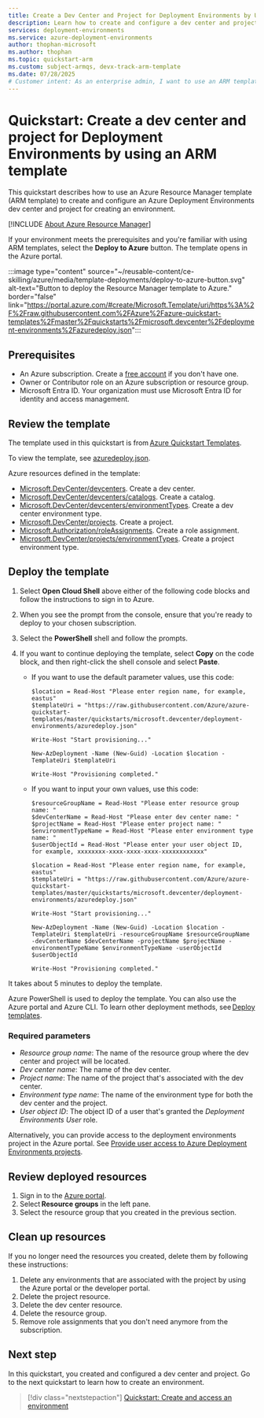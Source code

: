 ```yaml
---
title: Create a Dev Center and Project for Deployment Environments by Using an ARM Template
description: Learn how to create and configure a dev center and project for Azure Deployment Environments by using an ARM template.
services: deployment-environments
ms.service: azure-deployment-environments
author: thophan-microsoft
ms.author: thophan
ms.topic: quickstart-arm
ms.custom: subject-armqs, devx-track-arm-template
ms.date: 07/28/2025
# Customer intent: As an enterprise admin, I want to use an ARM template to create and configure a dev center and project so that I can evaluate Deployment Environments.
---
```


# Quickstart: Create a dev center and project for Deployment Environments by using an ARM template

This quickstart describes how to use an Azure Resource Manager template (ARM template) to create and configure an Azure Deployment Environments dev center and project for creating an environment.

[!INCLUDE [About Azure Resource Manager](~/reusable-content/ce-skilling/azure/includes/resource-manager-quickstart-introduction.md)]

If your environment meets the prerequisites and you're familiar with using ARM templates, select the
**Deploy to Azure** button. The template opens in the Azure portal.

:::image type="content" source="~/reusable-content/ce-skilling/azure/media/template-deployments/deploy-to-azure-button.svg" alt-text="Button to deploy the Resource Manager template to Azure." border="false" link="https://portal.azure.com/#create/Microsoft.Template/uri/https%3A%2F%2Fraw.githubusercontent.com%2FAzure%2Fazure-quickstart-templates%2Fmaster%2Fquickstarts%2Fmicrosoft.devcenter%2Fdeployment-environments%2Fazuredeploy.json":::

## Prerequisites

- An Azure subscription. Create a [free account](https://azure.microsoft.com/free/?WT.mc_id=A261C142F) if you don't have one.
- Owner or Contributor role on an Azure subscription or resource group.
- Microsoft Entra ID. Your organization must use Microsoft Entra ID for identity and access management.

## Review the template

The template used in this quickstart is from [Azure Quickstart Templates](/samples/azure/azure-quickstart-templates/deployment-environments/).

To view the template, see [azuredeploy.json](https://raw.githubusercontent.com/Azure/azure-quickstart-templates/master/quickstarts/microsoft.devcenter/deployment-environments/azuredeploy.json).

Azure resources defined in the template:

- [Microsoft.DevCenter/devcenters](/azure/templates/microsoft.devcenter/devcenters). Create a dev center.
- [Microsoft.DevCenter/devcenters/catalogs](/azure/templates/microsoft.devcenter/devcenters/catalogs). Create a catalog.
- [Microsoft.DevCenter/devcenters/environmentTypes](/azure/templates/microsoft.devcenter/devcenters/environmenttypes). Create a dev center environment type.
- [Microsoft.DevCenter/projects](/azure/templates/microsoft.devcenter/projects). Create a project.
- [Microsoft.Authorization/roleAssignments](/azure/templates/microsoft.authorization/roleassignments). Create a role assignment.
- [Microsoft.DevCenter/projects/environmentTypes](/azure/templates/microsoft.devcenter/projects/environmenttypes). Create a project environment type.

## Deploy the template

1. Select **Open Cloud Shell** above either of the following code blocks and follow the instructions to sign in to Azure.
1. When you see the prompt from the console, ensure that you're ready to deploy to your chosen subscription.
1. Select the **PowerShell** shell and follow the prompts.
1. If you want to continue deploying the template, select **Copy** on the code block, and then right-click the shell console and select **Paste**.

   - If you want to use the default parameter values, use this code:

      ```azurepowershell-interactive
      $location = Read-Host "Please enter region name, for example, eastus"
      $templateUri = "https://raw.githubusercontent.com/Azure/azure-quickstart-templates/master/quickstarts/microsoft.devcenter/deployment-environments/azuredeploy.json"

      Write-Host "Start provisioning..."

      New-AzDeployment -Name (New-Guid) -Location $location -TemplateUri $templateUri

      Write-Host "Provisioning completed."

      ```

   - If you want to input your own values, use this code:

      ```azurepowershell-interactive
      $resourceGroupName = Read-Host "Please enter resource group name: "
      $devCenterName = Read-Host "Please enter dev center name: "
      $projectName = Read-Host "Please enter project name: "
      $environmentTypeName = Read-Host "Please enter environment type name: "
      $userObjectId = Read-Host "Please enter your user object ID, for example, xxxxxxxx-xxxx-xxxx-xxxx-xxxxxxxxxxxx"

      $location = Read-Host "Please enter region name, for example, eastus"
      $templateUri = "https://raw.githubusercontent.com/Azure/azure-quickstart-templates/master/quickstarts/microsoft.devcenter/deployment-environments/azuredeploy.json"

      Write-Host "Start provisioning..."

      New-AzDeployment -Name (New-Guid) -Location $location -TemplateUri $templateUri -resourceGroupName $resourceGroupName -devCenterName $devCenterName -projectName $projectName -environmentTypeName $environmentTypeName -userObjectId $userObjectId

      Write-Host "Provisioning completed."

      ```

It takes about 5 minutes to deploy the template.

Azure PowerShell is used to deploy the template. You can also use the Azure portal and Azure CLI. To learn other deployment methods, see [Deploy templates](../azure-resource-manager/templates/deploy-portal.md).

### Required parameters

- *Resource group name*: The name of the resource group where the dev center and project will be located.
- *Dev center name*: The name of the dev center.
- *Project name*: The name of the project that's associated with the dev center.
- *Environment type name*: The name of the environment type for both the dev center and the project.
- *User object ID*: The object ID of a user that's granted the *Deployment Environments User* role.

Alternatively, you can provide access to the deployment environments project in the Azure portal. See [Provide user access to Azure Deployment Environments projects](./how-to-manage-deployment-environments-access.md).

## Review deployed resources

1. Sign in to the [Azure portal](https://portal.azure.com).
1. Select **Resource groups** in the left pane. 
1. Select the resource group that you created in the previous section.  

## Clean up resources

If you no longer need the resources you created, delete them by following these instructions:

1. Delete any environments that are associated with the project by using the Azure portal or the developer portal.
1. Delete the project resource.
1. Delete the dev center resource.
1. Delete the resource group.
1. Remove role assignments that you don't need anymore from the subscription.

## Next step

In this quickstart, you created and configured a dev center and project. Go to the next quickstart to learn how to create an environment.

> [!div class="nextstepaction"]
> [Quickstart: Create and access an environment](./quickstart-create-access-environments.md)
